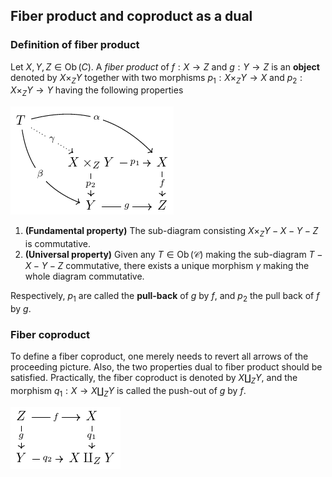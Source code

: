 ## Fiber product and coproduct as a dual

### Definition of fiber product

Let $X,Y,Z \in \operatorname{Ob}(C)$. A *fiber product* of $f:X \to Z$ and $g: Y \to Z$ is an **object** denoted by $X \times_Z Y$ together with two morphisms $p_1: X \times_Z Y \to X$ and $p_2: X \times_Z Y \to Y$ having the following properties

![diagram-000001](img\diagram-000004.png)

1. **(Fundamental property)** The sub-diagram consisting $X \times_Z Y -X - Y -Z$ is commutative.
2. **(Universal property)** Given any $T \in \operatorname{Ob}(\mathcal{C})$ making the sub-diagram $T-X-Y-Z$ commutative, there exists a unique morphism $\gamma$ making the whole diagram commutative.

Respectively, $p_1$ are called the **pull-back** of $g$ by $f$, and $p_2$ the pull back of $f$ by $g$.

### Fiber coproduct

To define a fiber coproduct, one merely needs to revert all arrows of the proceeding picture. Also, the two properties dual to fiber product should be satisfied. Practically, the fiber coproduct is denoted by $X \amalg_Z Y$, and the morphism $q_1:X \to X \amalg_Z Y$ is called the push-out of $g$ by $f$.

![diagram-000001](img\diagram-000005.png)

